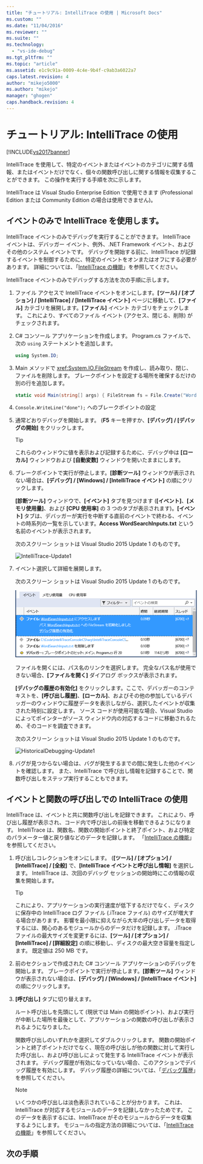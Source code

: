 ```yaml
---
title: "チュートリアル: IntelliTrace の使用 | Microsoft Docs"
ms.custom: ""
ms.date: "11/04/2016"
ms.reviewer: ""
ms.suite: ""
ms.technology: 
  - "vs-ide-debug"
ms.tgt_pltfrm: ""
ms.topic: "article"
ms.assetid: e1c9c91a-0009-4c4e-9b4f-c9ab3a6022a7
caps.latest.revision: 4
author: "mikejo5000"
ms.author: "mikejo"
manager: "ghogen"
caps.handback.revision: 4
---
```

# チュートリアル: IntelliTrace の使用
[!INCLUDE[vs2017banner](../code-quality/includes/vs2017banner.md)]

IntelliTrace を使用して、特定のイベントまたはイベントのカテゴリに関する情報、またはイベントだけでなく、個々の関数呼び出しに関する情報を収集することができます。 この操作を実行する手順を次に示します。  
  
 IntelliTrace は Visual Studio Enterprise Edition で使用できます \(Professional Edition または Community Edition の場合は使用できません\)。  
  
##  <a name="GettingStarted"></a> イベントのみで IntelliTrace を使用します。  
 IntelliTrace イベントのみでデバッグを実行することができます。 IntelliTrace イベントは、デバッガー イベント、例外、.NET Framework イベント、およびその他のシステム イベントです。 デバッグを開始する前に、IntelliTrace が記録するイベントを制御するために、特定のイベントをオンまたはオフにする必要があります。 詳細については、「[IntelliTrace の機能](../debugger/intellitrace-features.md)」を参照してください。  
  
 IntelliTrace イベントのみでデバッグする方法を次の手順に示します。  
  
1.  ファイル アクセスで IntelliTrace イベントをオンにします。**\[ツール\] \/ \[オプション\] \/ \[IntelliTrace\] \/ \[IntelliTrace イベント\]** ページに移動して、**\[ファイル\]** カテゴリを展開します。**\[ファイル\]** イベント カテゴリをチェックします。 これにより、すべてのファイル イベント \(アクセス、閉じる、削除\) がチェックされます。  
  
2.  C\# コンソール アプリケーションを作成します。 Program.cs ファイルで、次の `using` ステートメントを追加します。  
  
    ```c#  
    using System.IO;  
    ```  
  
3.  Main メソッドで <xref:System.IO.FileStream> を作成し、読み取り、閉じ、ファイルを削除します。 ブレークポイントを設定する場所を確保するだけの別の行を追加します。  
  
    ```c#  
    static void Main(string[] args) { FileStream fs = File.Create("WordSearchInputs.txt"); fs.ReadByte(); fs.Close(); File.Delete("WordSearchInputs.txt"); Console.WriteLine("done"); }  
    ```  
  
4.  `Console.WriteLine("done");` へのブレークポイントの設定  
  
5.  通常どおりデバッグを開始します。 \(**F5** キーを押すか、**\[デバッグ\] \/ \[デバッグの開始\]** をクリックします。  
  
    > [!TIP]
    >  これらのウィンドウに値を表示および記録するために、デバッグ中は **\[ローカル\]** ウィンドウおよび **\[自動変数\]** ウィンドウを開いたままにします。  
  
6.  ブレークポイントで実行が停止します。**\[診断ツール\]** ウィンドウが表示されない場合は、**\[デバッグ\] \/ \[Windows\] \/ \[IntelliTrace イベント\]** の順にクリックします。  
  
     **\[診断ツール\]** ウィンドウで、**\[イベント\]** タブを見つけます \(**\[イベント\]**、**\[メモリ使用量\]**、および **\[CPU 使用率\]** の 3 つのタブが表示されます\)。**\[イベント\]** タブは、デバッガーが実行を中断する直前のイベントで終わる、イベントの時系列の一覧を示しています。**Access WordSearchInputs.txt** という名前のイベントが表示されます。  
  
     次のスクリーン ショットは Visual Studio 2015 Update 1 のものです。  
  
     ![IntelliTrace&#45;Update1](~/docs/debugger/media/intellitrace-update1.png "IntelliTrace\-Update1")  
  
7.  イベント選択して詳細を展開します。  
  
     次のスクリーン ショットは Visual Studio 2015 Update 1 のものです。  
  
     ![IntelliTraceUpdate1&#45;SingleEvent](../debugger/media/intellitraceupdate1-singleevent.png "IntelliTraceUpdate1\-SingleEvent")  
  
     ファイルを開くには、パス名のリンクを選択します。 完全なパス名が使用できない場合、**\[ファイルを開く\]** ダイアログ ボックスが表示されます。  
  
     **\[デバッグの履歴の有効化\]** をクリックします。ここで、デバッガーのコンテキストを、**\[呼び出し履歴\]**、**\[ローカル\]**、およびその他の参加しているデバッガーのウィンドウに履歴データを表示しながら、選択したイベントが収集された時刻に設定します。 ソース コードが使用可能な場合、Visual Studio によってポインターがソース ウィンドウ内の対応するコードに移動されるため、そのコードを調査できます。  
  
     次のスクリーン ショットは Visual Studio 2015 Update 1 のものです。  
  
     ![HistoricalDebugging&#45;Update1](~/docs/debugger/media/historicaldebugging-update1.png "HistoricalDebugging\-Update1")  
  
8.  バグが見つからない場合は、バグが発生するまでの間に発生した他のイベントを確認します。 また、IntelliTrace で呼び出し情報を記録することで、関数呼び出しをステップ実行することもできます。  
  
## イベントと関数の呼び出しでの IntelliTrace の使用  
 IntelliTrace は、イベントと共に関数呼び出しを記録できます。 これにより、呼び出し履歴が表示され、コード内で呼び出しの前後を移動できるようになります。 IntelliTrace は、関数名、関数の開始ポイントと終了ポイント、および特定のパラメーター値と戻り値などのデータを記録します。 「[IntelliTrace の機能](../debugger/intellitrace-features.md)」を参照してください。  
  
1.  呼び出しコレクションをオンにします。 \(**\[ツール\] \/ \[オプション\] \/ \[IntelliTrace\] \/ \[全般\]** で、**\[IntelliTrace イベントと呼び出し情報\]** を選択します。 IntelliTrace は、次回のデバッグ セッションの開始時にこの情報の収集を開始します。  
  
    > [!TIP]
    >  これにより、アプリケーションの実行速度が低下するだけでなく、ディスクに保存中の IntelliTrace ログ ファイル \(.iTrace ファイル\) のサイズが増大する場合があります。 影響を最小限に抑えながら大半の呼び出しデータを取得するには、関心のあるモジュールからのデータだけを記録します。 .iTrace ファイルの最大サイズを変更するには、**\[ツール\] \/ \[オプション\] \/ \[IntelliTrace\] \/ \[詳細設定\]** の順に移動し、ディスクの最大空き容量を指定します。 既定値は 250 MB です。  
  
2.  前のセクションで作成された C\# コンソール アプリケーションのデバッグを開始します。 ブレークポイントで実行が停止します。**\[診断ツール\]** ウィンドウが表示されない場合は、**\[デバッグ\] \/ \[Windows\] \/ \[IntelliTrace イベント\]** の順にクリックします。  
  
3.  **\[呼び出し\]** タブに切り替えます。  
  
     ルート呼び出しを先頭にして \(現状では Main の開始ポイント\)、および実行が中断した場所を最後として、アプリケーションの関数の呼び出しが表示されるようになりました。  
  
     関数呼び出しのいずれかを選択してダブルクリックします。 関数の開始ポイントと終了ポイントだけでなく、現在の呼び出しが他の関数に対して実行した呼び出し、および呼び出しによって発生する IntelliTrace イベントが表示されます。 デバッグ履歴が有効になっていない場合、このアクションでデバッグ履歴を有効にします。 デバッグ履歴の詳細については、「[デバッグ履歴](../debugger/historical-debugging.md)」を参照してください。  
  
    > [!NOTE]
    >  いくつかの呼び出しは淡色表示されていることが分かります。 これは、IntelliTrace が対応するモジュールのデータを記録しなかったためです。 このデータを表示するには、IntelliTrace がそのモジュールからデータを収集するようにします。 モジュールの指定方法の詳細については、「[IntelliTrace の機能](../debugger/intellitrace-features.md)」を参照してください。  
  
## 次の手順